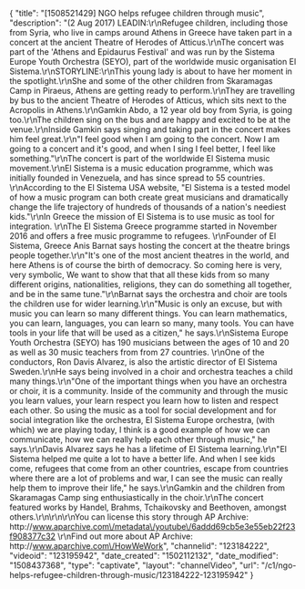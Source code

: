 {
    "title": "[1508521429] NGO helps refugee children through music",
    "description": "(2 Aug 2017) LEADIN:\r\nRefugee children, including those from Syria, who live in camps around Athens in Greece have taken part in a concert at the ancient Theatre of Herodes of Atticus.\r\nThe concert was part of the 'Athens and Epidaurus Festival' and was run by the Sistema Europe Youth Orchestra (SEYO), part of the worldwide music organisation El Sistema.\r\nSTORYLINE:\r\nThis young lady is about to have her moment in the spotlight.\r\nShe and some of the other children from Skaramagas Camp in Piraeus, Athens are getting ready to perform.\r\nThey are travelling by bus to the ancient Theatre of Herodes of Atticus, which sits next to the Acropolis in Athens.\r\nGamkin Abdo, a 12 year old boy from Syria, is going too.\r\nThe children sing on the bus and are happy and excited to be at the venue.\r\nInside Gamkin says singing and taking part in the concert makes him feel great.\r\n\"I feel good when I am going to the concert. Now I am going to a concert and it's good, and when I sing I feel better, I feel like something.\"\r\nThe concert is part of the worldwide El Sistema music movement.\r\nEl Sistema is a music education programme, which was initially founded in Venezuela, and has since spread to 55 countries. \r\nAccording to the El Sistema USA website, \"El Sistema is a tested model of how a music program can both create great musicians and dramatically change the life trajectory of hundreds of thousands of a nation's neediest kids.\"\r\nIn Greece the mission of El Sistema is to use music as tool for integration. \r\nThe El Sistema Greece programme started in November 2016 and offers a free music programme to refugees. \r\nFounder of El Sistema, Greece Anis Barnat says hosting the concert at the theatre brings people together.\r\n\"It's one of the most ancient theatres in the world, and here Athens is of course the birth of democracy. So coming here is very, very symbolic, We want to show that that all these kids from so many different origins, nationalities, religions, they can do something all together, and be in the same tune.\"\r\nBarnat says the orchestra and choir are tools the children use for wider learning.\r\n\"Music is only an excuse, but with music you can learn so many different things. You can learn mathematics, you can learn, languages, you can learn so many, many tools. You can have tools in your life that will be used as a citizen,\" he says.\r\nSistema Europe Youth Orchestra (SEYO) has 190 musicians between the ages of 10 and 20 as well as 30 music teachers from from 27 countries. \r\nOne of the conductors, Ron Davis Alvarez, is also the artistic director of El Sistema Sweden.\r\nHe says being involved in a choir and orchestra teaches a child many things.\r\n\"One of the important things when you have an orchestra or choir, it is a community. Inside of the community and through the music you learn values, your learn respect you learn how to listen and respect each other. So using the music as a tool for social development and for social integration like the orchestra, El Sistema Europe orchestra, (with which) we are playing today, I think is a good example of how we can communicate, how we can really help each other through music,\" he says.\r\nDavis Alvarez says he has a lifetime of El Sistema learning.\r\n\"El Sistema helped me quite a lot to have a better life. And when I see kids come, refugees that come from an other countries, escape from countries where there are a lot of problems and war, I can see the music can really help them to improve their life,\" he says.\r\nGamkin and the children from Skaramagas Camp sing enthusiastically in the choir.\r\nThe concert featured works by Handel, Brahms, Tchaikovsky and Beethoven, amongst others.\r\n\r\n\r\nYou can license this story through AP Archive: http:\/\/www.aparchive.com\/metadata\/youtube\/6addd69cb5e3e55eb22f23f908377c32 \r\nFind out more about AP Archive: http:\/\/www.aparchive.com\/HowWeWork",
    "channelid": "123184222",
    "videoid": "123195942",
    "date_created": "1502112132",
    "date_modified": "1508437368",
    "type": "captivate",
    "layout": "channelVideo",
    "url": "\/c1\/ngo-helps-refugee-children-through-music\/123184222-123195942"
}